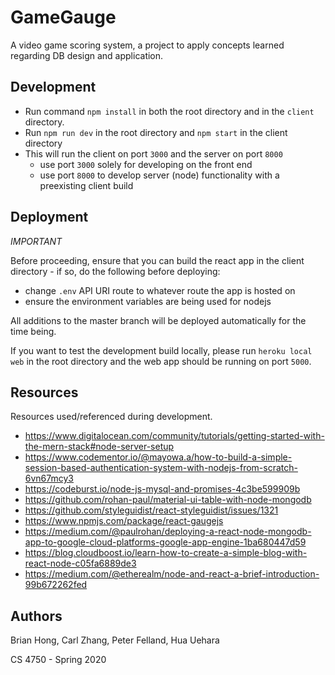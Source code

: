 # GameGauge

A video game scoring system, a project to apply concepts learned regarding DB design and application.

## Development

- Run command `npm install` in both the root directory and in the `client` directory.
- Run `npm run dev` in the root directory and `npm start` in the client directory
- This will run the client on port `3000` and the server on port `8000`
    - use port `3000` solely for developing on the front end
    - use port `8000` to develop server (node) functionality with a preexisting client build 

## Deployment

*IMPORTANT*

Before proceeding, ensure that you can build the react app in the client directory - if so, do the following before deploying:
- change `.env` API URI route to whatever route the app is hosted on
- ensure the environment variables are being used for nodejs

All additions to the master branch will be deployed automatically for the time being.

If you want to test the development build locally, please run `heroku local web` in the root directory and the web app should be running on port `5000`.

## Resources

Resources used/referenced during development.
- https://www.digitalocean.com/community/tutorials/getting-started-with-the-mern-stack#node-server-setup
- https://www.codementor.io/@mayowa.a/how-to-build-a-simple-session-based-authentication-system-with-nodejs-from-scratch-6vn67mcy3
- https://codeburst.io/node-js-mysql-and-promises-4c3be599909b
- https://github.com/rohan-paul/material-ui-table-with-node-mongodb
- https://github.com/styleguidist/react-styleguidist/issues/1321
- https://www.npmjs.com/package/react-gaugejs
- https://medium.com/@paulrohan/deploying-a-react-node-mongodb-app-to-google-cloud-platforms-google-app-engine-1ba680447d59
- https://blog.cloudboost.io/learn-how-to-create-a-simple-blog-with-react-node-c05fa6889de3
- https://medium.com/@etherealm/node-and-react-a-brief-introduction-99b672262fed

## Authors

Brian Hong, Carl Zhang, Peter Felland, Hua Uehara

CS 4750 - Spring 2020

